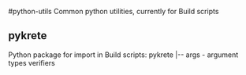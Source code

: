 #python-utils
Common python utilities, currently for Build scripts

## pykrete
Python package for import in Build scripts:
pykrete
|-- args - argument types verifiers
  